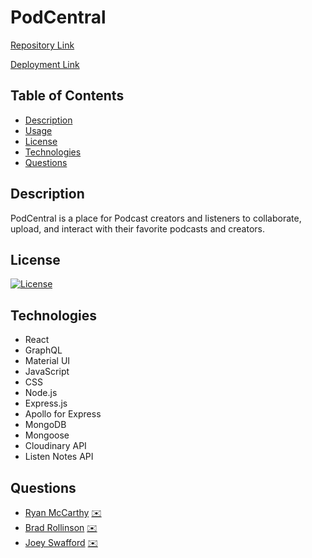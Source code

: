 # PodCentral

[Repository Link](https://github.com/rmmccar92/PodCentral)

[Deployment Link](https://podcentral.herokuapp.com/)

## Table of Contents

- [Description](#Description)
- [Usage](#Usage)
- [License](#License)
- [Technologies](#Technologies)
- [Questions](#Questions)

## Description

PodCentral is a place for Podcast creators and listeners to collaborate, upload, and interact with their favorite podcasts and creators.

## License

[![License](https://img.shields.io/badge/License-MIT-yellow.svg)](https://opensource.org/licenses/MIT)

## Technologies

- React
- GraphQL
- Material UI
- JavaScript
- CSS
- Node.js
- Express.js
- Apollo for Express
- MongoDB
- Mongoose
- Cloudinary API
- Listen Notes API

## Questions

- [Ryan McCarthy](https://github.com/rmmccar92/) [:envelope:](rmmccar92@gmail.com)
- [Brad Rollinson](https://github.com/likearollinson) [:envelope:](brad.w.rollinson@gmail.com)
- [Joey Swafford](https://github.com/joeyswafford) [:envelope:](joey@swafford.co)
